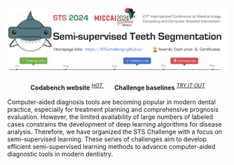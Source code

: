 <div align="center">
  <img src="docs/sts2024-logo.png"/>
  <div>&nbsp;</div>
  <div align="center">
    <b>Codabench website</b>
    <sup>
      <a href="https://www.codabench.org/competitions/3024">
        <i>HOT</i>
      </a>
    </sup>
    &nbsp;&nbsp;&nbsp;&nbsp;&nbsp;
    <b>Challenge baselines</b>
    <sup>
      <a href="#">
        <i>TRY IT OUT</i>
      </a>
    </sup>
  </div>
  <div>&nbsp;</div>
</div

Computer-aided diagnosis tools are becoming popular in modern dental practice, especially for treatment planning and comprehensive prognosis evaluation.
However, the limited availability of large numbers of labeled cases constrains the development of deep learning algorithms for disease analysis.
Therefore, we have organized the STS Challenge with a focus on semi-supervised learning.
These series of challenges aim to develop efficient semi-supervised learning methods to advance computer-aided diagnostic tools in modern dentistry.

